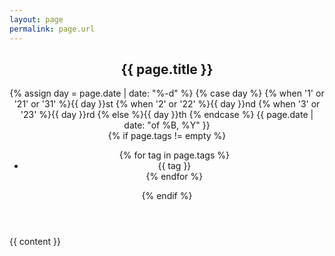 ```yaml
---
layout: page
permalink: page.url
---
```


<article>
<header>
<h1>{{ page.title }}</h1>

<div class="content-element">
<time datetime="{{ page.date }}">
{% assign day = page.date | date: "%-d"  %}
{% case day %}
  {% when '1' or '21' or '31' %}{{ day }}st
  {% when '2' or '22' %}{{ day }}nd
  {% when '3' or '23' %}{{ day }}rd
  {% else %}{{ day }}th
{% endcase %}
{{ page.date | date: "of %B, %Y" }}
</time>
<br>
{% if page.tags != empty %}
<ul class="tags">
{% for tag in page.tags %}
<li>{{ tag }}</li>
{% endfor %}
</ul>
</span>
{% endif %}
</div>
</header>


{{ content }}
</article>
